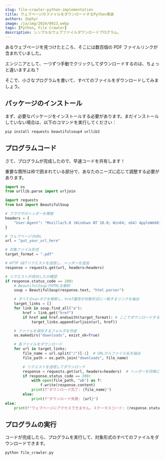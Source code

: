 ```yaml
---
slug: file-crawler-python-implementation
title: ウェブページのファイルをダウンロードするPython実装
authors: Zephyr
image: /ja/img/2024/0923.webp
tags: [Python, File Crawler]
description: シンプルなウェブファイルダウンロードプログラム。
---
```


あるウェブページを見つけたところ、そこには数百個の PDF ファイルリンクが含まれていました。

エンジニアとして、一つずつ手動でクリックしてダウンロードするのは、ちょっと違いますよね？

そこで、小さなプログラムを書いて、すべてのファイルをダウンロードしてみましょう。

<!-- truncate -->

## パッケージのインストール

まず、必要なパッケージをインストールする必要があります。まだインストールしていない場合は、以下のコマンドを実行してください：

```bash
pip install requests beautifulsoup4 urllib3
```

## プログラムコード

さて、プログラムが完成したので、早速コードを共有します！

重要な箇所は枠で囲まれている部分で、あなたのニーズに応じて調整する必要があります。

```python {13,16} title="file_crawler.py"
import os
from urllib.parse import urljoin

import requests
from bs4 import BeautifulSoup

# ブラウザのヘッダーを模倣
headers = {
    "User-Agent": "Mozilla/5.0 (Windows NT 10.0; Win64; x64) AppleWebKit/537.36 (KHTML, like Gecko) Chrome/92.0.4515.107 Safari/537.36"
}

# ウェブページのURL
url = "put_your_url_here"

# 対象ファイル形式
target_format = ".pdf"

# HTTP GETリクエストを送信し、ヘッダーを追加
response = requests.get(url, headers=headers)

# リクエストが成功したか確認
if response.status_code == 200:
    # BeautifulSoupでHTMLを解析
    soup = BeautifulSoup(response.text, "html.parser")

    # すべての<a>タグを検索し、href属性が対象形式に一致するリンクを抽出
    target_links = []
    for link in soup.find_all("a"):
        href = link.get("href")
        if href and href.endswith(target_format): # ここでダウンロードするファイル形式を指定
            target_links.append(urljoin(url, href))

    # ファイルを保存するフォルダを作成
    os.makedirs("downloads", exist_ok=True)

    # 各ファイルをダウンロード
    for url in target_links:
        file_name = url.split("/")[-1]  # URLからファイル名を抽出
        file_path = os.path.join("downloads", file_name)

        # リクエストを送信してダウンロード
        response = requests.get(url, headers=headers)  # ヘッダーを同様に追加
        if response.status_code == 200:
            with open(file_path, "wb") as f:
                f.write(response.content)
            print(f"ダウンロード完了: {file_name}")
        else:
            print(f"ダウンロード失敗: {url}")
else:
    print(f"ウェブページにアクセスできません。ステータスコード: {response.status_code}")
```

## プログラムの実行

コードが完成したら、プログラムを実行して、対象形式のすべてのファイルをダウンロードできます。

```bash
python file_crawler.py
```
